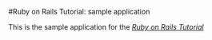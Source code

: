 #Ruby on Rails Tutorial: sample application

This is the sample application for 
the [*Ruby on Rails Tutorial*](http://railstutorial.org/)
